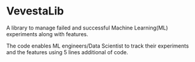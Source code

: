 # VevestaLib
A library to manage failed and successful Machine Learning(ML) experiments along with features.

The code enables ML engineers/Data Scientist to track their experiments and the features using 5 lines additional of code.

